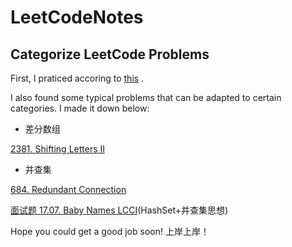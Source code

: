 # LeetCodeNotes
## Categorize LeetCode Problems

First, I praticed accoring to [this](https://github.com/CyC2018/CS-Notes/blob/master/notes/Leetcode%20%E9%A2%98%E8%A7%A3%20-%20%E7%9B%AE%E5%BD%95.md) .

I also found some typical problems that can be adapted to certain categories. I made it down below:
- 差分数组

[2381. Shifting Letters II](https://leetcode.cn/problems/shifting-letters-ii/)

- 并查集

[684. Redundant Connection](https://leetcode.cn/problems/redundant-connection/)

[面试题 17.07. Baby Names LCCI](https://leetcode.cn/problems/baby-names-lcci/)(HashSet+并查集思想)

Hope you could get a good job soon! 上岸上岸！

